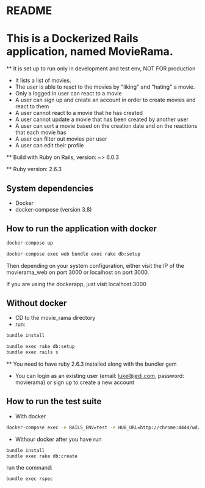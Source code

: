 # README

# This is a Dockerized Rails application, named MovieRama.
** It is set up to run only in development and test env, NOT FOR production

- It lists a list of movies.
- The user is able to react to the movies by "liking" and "hating" a movie.
- Only a logged in user can react to a movie
- A user can sign up and create an account in order to create movies and react to them
- A user cannot react to a movie that he has created
- A user cannot update a movie that has been created by another user
- A user can sort a movie based on the creation date and on the reactions that each movie has
- A user can filter out movies per user
- A user can edit their profile

** Build with Ruby on Rails, version: ~> 6.0.3

** Ruby version: 2.6.3

## System dependencies
  - Docker
  - docker-compose (version 3.8)

## How to run the application with docker
```bash
docker-compose up

docker-compose exec web bundle exec rake db:setup
```
Then depending on your system configuration,
either visit the IP of the movierama_web on port 3000
or localhost on port 3000.

If you are using the dockerapp, just visit localhost:3000

## Without docker
- CD to the movie_rama directory
- run:
```bash
bundle install
```

```bash
bundle exec rake db:setup
bundle exec rails s
```

** You need to have ruby 2.6.3 installed along with the bundler gem

* You can login as an existing user (email: luke@jedi.com, password: movierama) or sign up to create a new account


## How to run the test suite
- With docker
```bash
docker-compose exec -e RAILS_ENV=test -e HUB_URL=http://chrome:4444/wd/hub web bundle exec rspec
```
- Withour docker
after you have run
```bash
bundle install
bundle exec rake db:create
```

run the command:
```bash
bundle exec rspec
```


